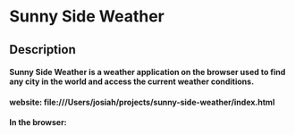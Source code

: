 # Sunny Side Weather

## Description
#### Sunny Side Weather is a weather application on the browser used to find any city in the world and access the current weather conditions.

#### website: file:///Users/josiah/projects/sunny-side-weather/index.html

#### In the browser: 

